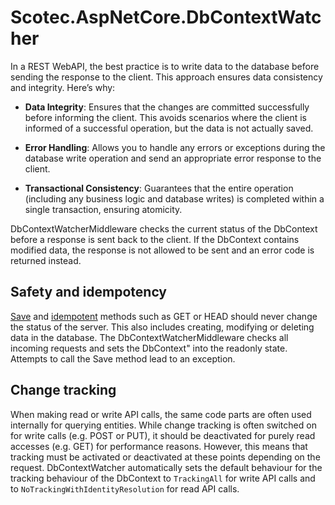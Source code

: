 # Scotec.AspNetCore.DbContextWatcher

In a REST WebAPI, the best practice is to write data to the database before sending the response to the client. This approach ensures data consistency and integrity. Here’s why:

- <b>Data Integrity</b>: Ensures that the changes are committed successfully before informing the client. This avoids scenarios where the client is informed of a successful operation, but the data is not actually saved.

- <b>Error Handling</b>: Allows you to handle any errors or exceptions during the database write operation and send an appropriate error response to the client.

- <b>Transactional Consistency</b>: Guarantees that the entire operation (including any business logic and database writes) is completed within a single transaction, ensuring atomicity.


DbContextWatcherMiddleware checks the current status of the DbContext before a response is sent back to the client. If the DbContext contains modified data, the response is not allowed to be sent and an error code is returned instead.


## Safety and idempotency
<a href="http://en.wikipedia.org/wiki/Hypertext_Transfer_Protocol#Safe_methods">Save</a> and <a href="http://en.wikipedia.org/wiki/Idempotence">idempotent</a> methods such as GET or HEAD should never change the status of the server. This also includes creating, modifying or deleting data in the database. The DbContextWatcherMiddleware checks all incoming requests and sets the DbContext" into the readonly state. Attempts to call the Save method lead to an exception.



## Change tracking
When making read or write API calls, the same code parts are often used internally for querying entities. While change tracking is often switched on for write calls (e.g. POST or PUT), it should be deactivated for purely read accesses (e.g. GET) for performance reasons.
However, this means that tracking must be activated or deactivated at these points depending on the request.
DbContextWatcher automatically sets the default behaviour for the tracking behaviour of the DbContext to ```TrackingAll``` for write API calls and to ```NoTrackingWithIdentityResolution``` for read API calls.
